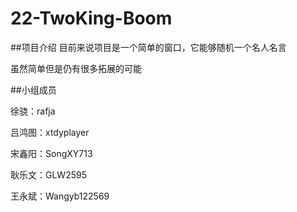 # 22-TwoKing-Boom
##项目介绍
目前来说项目是一个简单的窗口，它能够随机一个名人名言

虽然简单但是仍有很多拓展的可能

##小组成员

徐骁：rafja

吕鸿图：xtdyplayer

宋鑫阳：SongXY713

耿乐文：GLW2595

王永斌：Wangyb122569


